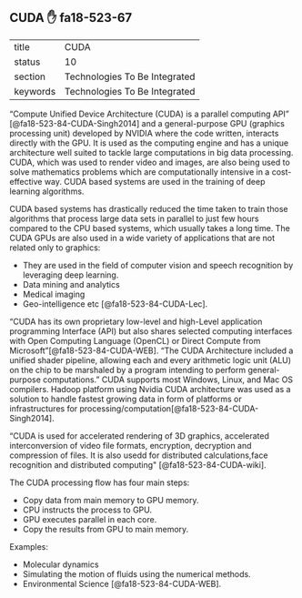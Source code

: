 ## CUDA :hand: fa18-523-67


|          |                               |
| -------- | ----------------------------- |
| title    | CUDA                          | 
| status   | 10                            |
| section  | Technologies To Be Integrated |
| keywords | Technologies To Be Integrated |



“Compute Unified Device Architecture (CUDA) is a parallel computing API” [@fa18-523-84-CUDA-Singh2014] and a general-purpose GPU (graphics processing unit) developed by NVIDIA where the code written, interacts directly with the GPU. It is used as the computing engine and has a unique architecture well suited to tackle large computations in big data processing. CUDA, which was used to render video and images, are also being used to solve mathematics problems which are computationally intensive in a cost-effective way. CUDA based systems are used in the training of deep learning algorithms.

CUDA based systems has drastically reduced the time taken to train those algorithms that process large data sets in parallel to just few hours compared to the CPU based systems, which usually takes a long time. The CUDA GPUs are also used in a wide variety of applications that are not related only to graphics:

-	They are used in the field of computer vision and speech recognition by leveraging deep learning. 
-	Data mining and analytics
-	Medical imaging
-	Geo-intelligence etc [@fa18-523-84-CUDA-Lec].

 “CUDA has its own proprietary low-level and high-Level application programming Interface (API) but also shares selected computing interfaces with Open Computing Language (OpenCL) or Direct Compute from Microsoft”[@fa18-523-84-CUDA-WEB].
“The CUDA Architecture included a unified shader pipeline, allowing each and every arithmetic logic unit (ALU) on the chip to be marshaled by a program intending to perform general-purpose computations.” CUDA supports most Windows, Linux, and Mac OS compilers.
Hadoop platform using Nvidia CUDA architecture was used as a solution to handle fastest growing data in form of platforms or infrastructures for processing/computation[@fa18-523-84-CUDA-Singh2014].

“CUDA is used for accelerated rendering of 3D graphics, accelerated interconversion of video file formats, encryption, decryption and compression of files.  It is also usedd for distributed calculations,face recognition and distributed computing" [@fa18-523-84-CUDA-wiki].

The CUDA processing flow has four main steps:

-	Copy data from main memory to GPU memory.
-	CPU instructs the process to GPU.
-	GPU executes parallel in each core. 
-	Copy the results from GPU to main memory.

Examples:

-	Molecular dynamics
-	Simulating the motion of fluids using the numerical methods.
-	Environmental Science [@fa18-523-84-CUDA-WEB].


    

